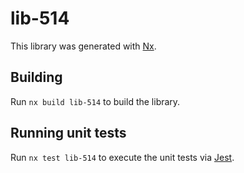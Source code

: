 # lib-514

This library was generated with [Nx](https://nx.dev).

## Building

Run `nx build lib-514` to build the library.

## Running unit tests

Run `nx test lib-514` to execute the unit tests via [Jest](https://jestjs.io).
